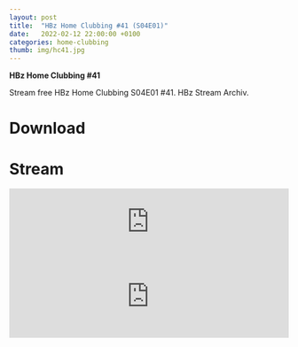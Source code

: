 ```yaml
---
layout: post
title:  "HBz Home Clubbing #41 (S04E01)"
date:   2022-02-12 22:00:00 +0100
categories: home-clubbing
thumb: img/hc41.jpg
---
```

<b>HBz Home Clubbing #41</b>
<p>
Stream free HBz Home Clubbing S04E01 #41. HBz Stream Archiv.
</p>

<h1>Download</h1>
<!--[MEGA](https://bit.ly/3xwtgTL){:target="_blank" class="dl-button mega"}-->

<h1>Stream</h1>
<iframe width="100%" height="120" src="https://www.mixcloud.com/widget/iframe/?hide_cover=1&feed=%2FHBz_Archive%2F12022022-hbz-home-clubbing-41-s04e01-2%2F" frameborder="0" ></iframe>

<iframe scrolling="no" id="hearthis_at_track_6576133" width="100%" height="150" src="https://app.hearthis.at/embed/6576133/transparent_black/?hcolor=&color=&style=2&block_size=2&block_space=1&background=1&waveform=0&cover=0&autoplay=0&css=" frameborder="0" allowtransparency allow="autoplay"><p>Listen to <a href="https://hearthis.at/hbzarchive/hc41/" target="_blank">12.02.2022: HBz Home Clubbing #41 (S04E01)</a> <span>by</span><a href="https://hearthis.at/hbzarchive/" target="_blank" >HBz_Archive</a> <span>on</span> <a href="https://hearthis.at/" target="_blank">hearthis.at</a></p></iframe>

<!--<iframe id="lbry-iframe" width="100%" height="auto" src="https://odysee.com/$/embed/hc40/dc18af4d850b360de491540fb5dd9857ef5520ba?r=DgzV1r6o8wsmEEG4g96yVhvmv6p27qo2" allowfullscreen></iframe>

<iframe src="https://vivo.sx/embed/64c557d546" width="100%" height="auto" scrolling="no" frameborder="0" allowfullscreen></iframe>

<iframe src="https://voe.sx/e/hew4pn0d410q" width="100%" height="auto" scrolling="no" frameborder="0" allowfullscreen></iframe>-->